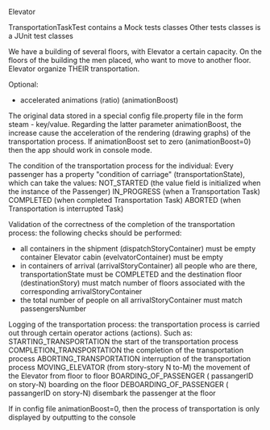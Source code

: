 Elevator

TransportationTaskTest contains a Mock tests classes
Other tests classes is a JUnit test classes

We have a building of several floors, with Elevator
a certain capacity. On the floors of the building the men placed,
who want to move to another floor. Elevator organize 
THEIR transportation.

Optional:
- accelerated animations (ratio) (animationBoost) 

The original data stored in a special config file.property file in the form
steam - key/value. 
Regarding the latter parameter animationBoost, the increase
cause the acceleration of the rendering (drawing graphs) of the transportation process. 
If animationBoost set to zero (animationBoost=0) then the app should work in console mode.

The condition of the transportation process for the individual: 
Every passenger has a property "condition of carriage" (transportationState), which can take the values:
NOT_STARTED (the value field is initialized when the instance of the Passenger)
IN_PROGRESS (when a Transportation Task) 
COMPLETED (when completed Transportation Task) 
ABORTED (when Transportation is interrupted Task)

Validation of the correctness of the completion of the transportation process: 
the following checks should be performed:
- all containers in the shipment (dispatchStoryContainer) must be empty 
container Elevator cabin (evelvatorContainer) must be empty
- in containers of arrival (arrivalStoryContainer) all people who are there, 
transportationState must be COMPLETED and the destination floor (destinationStory) must match
number of floors associated with the corresponding arrivalStoryContainer 
- the total number of people on all arrivalStoryContainer must match passengersNumber

Logging of the transportation process:
the transportation process is carried out through certain operator actions (actions). Such as:
STARTING_TRANSPORTATION the start of the transportation process 
COMPLETION_TRANSPORTATION the completion of the transportation process 
ABORTING_TRANSPORTATION interruption of the transportation process
MOVING_ELEVATOR (from story-story N to-M) the movement of the Elevator from floor to floor 
BOARDING_OF_PASSENGER ( passangerID on story-N) boarding on the floor
DEBOARDING_OF_PASSENGER ( passangerID on story-N) disembark the passenger at the floor

If in config file animationBoost=0, then the process of transportation is only displayed by outputting to the console